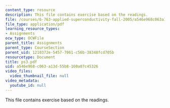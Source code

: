 ```yaml
---
content_type: resource
description: This file contains exercise based on the readings.
file: /courses/6-763-applied-superconductivity-fall-2005/a546e968c063a13d55b8160a07c45326_ps3.pdf
file_type: application/pdf
learning_resource_types:
- Assignments
ocw_type: OCWFile
parent_title: Assignments
parent_type: CourseSection
parent_uid: 1210372e-5457-7061-c56b-38348fcd705b
resourcetype: Document
title: ps3.pdf
uid: a546e968-c063-a13d-55b8-160a07c45326
video_files:
  video_thumbnail_file: null
video_metadata:
  youtube_id: null
---
```

This file contains exercise based on the readings.

